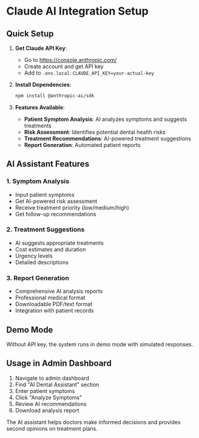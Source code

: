 # Claude AI Integration Setup

## Quick Setup

1. **Get Claude API Key**:
   - Go to https://console.anthropic.com/
   - Create account and get API key
   - Add to `.env.local`: `CLAUDE_API_KEY=your-actual-key`

2. **Install Dependencies**:
   ```bash
   npm install @anthropic-ai/sdk
   ```

3. **Features Available**:
   - **Patient Symptom Analysis**: AI analyzes symptoms and suggests treatments
   - **Risk Assessment**: Identifies potential dental health risks
   - **Treatment Recommendations**: AI-powered treatment suggestions
   - **Report Generation**: Automated patient reports

## AI Assistant Features

### 1. Symptom Analysis
- Input patient symptoms
- Get AI-powered risk assessment
- Receive treatment priority (low/medium/high)
- Get follow-up recommendations

### 2. Treatment Suggestions
- AI suggests appropriate treatments
- Cost estimates and duration
- Urgency levels
- Detailed descriptions

### 3. Report Generation
- Comprehensive AI analysis reports
- Professional medical format
- Downloadable PDF/text format
- Integration with patient records

## Demo Mode
Without API key, the system runs in demo mode with simulated responses.

## Usage in Admin Dashboard
1. Navigate to admin dashboard
2. Find "AI Dental Assistant" section
3. Enter patient symptoms
4. Click "Analyze Symptoms"
5. Review AI recommendations
6. Download analysis report

The AI assistant helps doctors make informed decisions and provides second opinions on treatment plans.